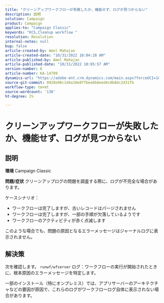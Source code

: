```yaml
---
title: "クリーンアップワークフローが失敗したか、機能せず、ログが見つからない"
description: 説明
solution: Campaign
product: Campaign
applies-to: "Campaign Classic"
keywords: "KCS,Cleanup workflow "
resolution: Resolution
internal-notes: null
bug: false
article-created-by: Amol Mahajan
article-created-date: "10/31/2022 10:04:28 AM"
article-published-by: Amol Mahajan
article-published-date: "10/31/2022 10:05:57 AM"
version-number: 6
article-number: KA-14799
dynamics-url: "https://adobe-ent.crm.dynamics.com/main.aspx?forceUCI=1&pagetype=entityrecord&etn=knowledgearticle&id=271ea964-0359-ed11-9561-6045bd006079"
source-git-commit: 9928e96c1d4a10e8ffbee6b8eed4c0b8dc2d31fb
workflow-type: tm+mt
source-wordcount: '138'
ht-degree: 2%

---
```


# クリーンアップワークフローが失敗したか、機能せず、ログが見つからない

## 説明

<b>環境</b>
Campaign Classic


<b>問題/症状</b>
クリーンアップログの問題を調査する際に、ログが不完全な場合があります。

ケースシナリオ：

- ワークフローは完了しますが、古いレコードはパージされません
- ワークフローは完了しますが、一部の手順が欠落しているようです
- ワークフローのアクティビティが赤く点滅します


このような場合でも、問題の原因となるエラーメッセージはジャーナルログに表示されません。


## 解決策


次を確認します。 `runwf/wfserver` ログ：ワークフローの実行が開始されたときに、根本原因のエラーメッセージを特定します。

一部のインストール（特にオンプレミス）では、アプリサーバーのアーキテクチャなどの要因が原因で、これらのログがワークフローログ自体に表示されない場合があります。
